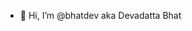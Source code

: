 - 👋 Hi, I’m @bhatdev aka Devadatta Bhat

<!---
bhatdev/bhatdev is a ✨ special ✨ repository because its `README.md` (this file) appears on your GitHub profile.
You can click the Preview link to take a look at your changes.
--->
